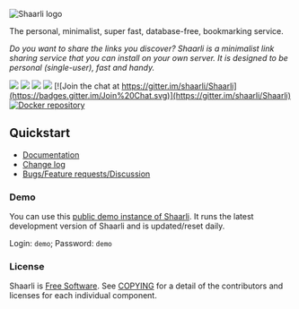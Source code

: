 ![Shaarli logo](doc/md/images/doc-logo.png)

The personal, minimalist, super fast, database-free, bookmarking service.

_Do you want to share the links you discover?_
_Shaarli is a minimalist link sharing service that you can install on your own server._
_It is designed to be personal (single-user), fast and handy._

[![](https://img.shields.io/badge/release-v0.13.0-blue.svg)](https://github.com/shaarli/Shaarli/releases/tag/v0.13.0)
[![](https://img.shields.io/badge/master-v0.13.x-blue.svg)](https://github.com/shaarli/Shaarli)
[![](https://github.com/shaarli/Shaarli/actions/workflows/ci.yml/badge.svg)](https://github.com/shaarli/Shaarli/actions)
[![](https://github.com/shaarli/Shaarli/actions/workflows/trivy-release.yml/badge.svg)](https://github.com/shaarli/Shaarli/actions)
[![Join the chat at https://gitter.im/shaarli/Shaarli](https://badges.gitter.im/Join%20Chat.svg)](https://gitter.im/shaarli/Shaarli)
[![Docker repository](https://img.shields.io/docker/pulls/shaarli/shaarli.svg)](https://github.com/shaarli/Shaarli/pkgs/container/shaarli)

## Quickstart

- [Documentation](https://shaarli.readthedocs.io)
- [Change log](CHANGELOG.md)
- [Bugs/Feature requests/Discussion](https://github.com/shaarli/Shaarli/issues/)

### Demo

You can use this [public demo instance of Shaarli](https://demo.shaarli.org).
It runs the latest development version of Shaarli and is updated/reset daily.

Login: `demo`; Password: `demo`

### License

Shaarli is [Free Software](http://en.wikipedia.org/wiki/Free_software). See [COPYING](COPYING) for a detail of the contributors and licenses for each individual component.
